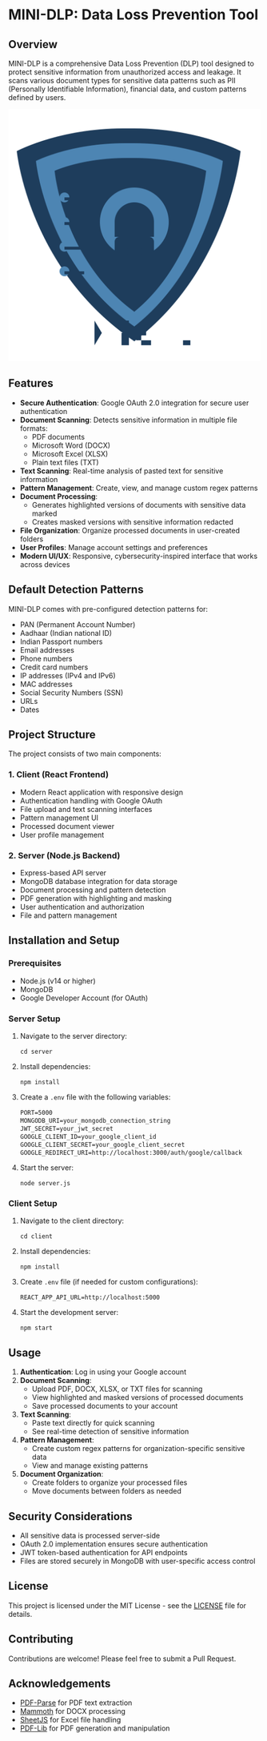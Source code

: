 # MINI-DLP: Data Loss Prevention Tool

## Overview
MINI-DLP is a comprehensive Data Loss Prevention (DLP) tool designed to protect sensitive information from unauthorized access and leakage. It scans various document types for sensitive data patterns such as PII (Personally Identifiable Information), financial data, and custom patterns defined by users.

![MINI-DLP Logo](client/public/images/mini-dlp-logo-exact.svg)

## Features

- **Secure Authentication**: Google OAuth 2.0 integration for secure user authentication
- **Document Scanning**: Detects sensitive information in multiple file formats:
  - PDF documents
  - Microsoft Word (DOCX)
  - Microsoft Excel (XLSX)
  - Plain text files (TXT)
- **Text Scanning**: Real-time analysis of pasted text for sensitive information
- **Pattern Management**: Create, view, and manage custom regex patterns
- **Document Processing**:
  - Generates highlighted versions of documents with sensitive data marked
  - Creates masked versions with sensitive information redacted
- **File Organization**: Organize processed documents in user-created folders
- **User Profiles**: Manage account settings and preferences
- **Modern UI/UX**: Responsive, cybersecurity-inspired interface that works across devices

## Default Detection Patterns

MINI-DLP comes with pre-configured detection patterns for:

- PAN (Permanent Account Number)
- Aadhaar (Indian national ID)
- Indian Passport numbers
- Email addresses
- Phone numbers
- Credit card numbers
- IP addresses (IPv4 and IPv6)
- MAC addresses
- Social Security Numbers (SSN)
- URLs
- Dates

## Project Structure

The project consists of two main components:

### 1. Client (React Frontend)
- Modern React application with responsive design
- Authentication handling with Google OAuth
- File upload and text scanning interfaces
- Pattern management UI
- Processed document viewer
- User profile management

### 2. Server (Node.js Backend)
- Express-based API server
- MongoDB database integration for data storage
- Document processing and pattern detection
- PDF generation with highlighting and masking
- User authentication and authorization
- File and pattern management

## Installation and Setup

### Prerequisites
- Node.js (v14 or higher)
- MongoDB
- Google Developer Account (for OAuth)

### Server Setup
1. Navigate to the server directory:
   ```
   cd server
   ```

2. Install dependencies:
   ```
   npm install
   ```

3. Create a `.env` file with the following variables:
   ```
   PORT=5000
   MONGODB_URI=your_mongodb_connection_string
   JWT_SECRET=your_jwt_secret
   GOOGLE_CLIENT_ID=your_google_client_id
   GOOGLE_CLIENT_SECRET=your_google_client_secret
   GOOGLE_REDIRECT_URI=http://localhost:3000/auth/google/callback
   ```

4. Start the server:
   ```
   node server.js
   ```

### Client Setup
1. Navigate to the client directory:
   ```
   cd client
   ```

2. Install dependencies:
   ```
   npm install
   ```

3. Create `.env` file (if needed for custom configurations):
   ```
   REACT_APP_API_URL=http://localhost:5000
   ```

4. Start the development server:
   ```
   npm start
   ```

## Usage

1. **Authentication**: Log in using your Google account
2. **Document Scanning**:
   - Upload PDF, DOCX, XLSX, or TXT files for scanning
   - View highlighted and masked versions of processed documents
   - Save processed documents to your account
3. **Text Scanning**:
   - Paste text directly for quick scanning
   - See real-time detection of sensitive information
4. **Pattern Management**:
   - Create custom regex patterns for organization-specific sensitive data
   - View and manage existing patterns
5. **Document Organization**:
   - Create folders to organize your processed files
   - Move documents between folders as needed

## Security Considerations

- All sensitive data is processed server-side
- OAuth 2.0 implementation ensures secure authentication
- JWT token-based authentication for API endpoints
- Files are stored securely in MongoDB with user-specific access control

## License

This project is licensed under the MIT License - see the [LICENSE](LICENSE) file for details.

## Contributing

Contributions are welcome! Please feel free to submit a Pull Request.

## Acknowledgements

- [PDF-Parse](https://www.npmjs.com/package/pdf-parse) for PDF text extraction
- [Mammoth](https://www.npmjs.com/package/mammoth) for DOCX processing
- [SheetJS](https://www.npmjs.com/package/xlsx) for Excel file handling
- [PDF-Lib](https://www.npmjs.com/package/pdf-lib) for PDF generation and manipulation